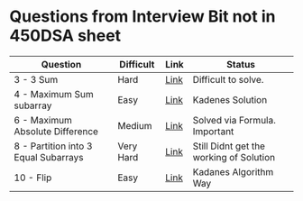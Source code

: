 # Questions from Interview Bit not in 450DSA sheet

| Question   | Difficult      | Link     | Status |
|--------|------|-----------|------------|
| 3 - 3 Sum | Hard | [Link](https://www.interviewbit.com/problems/maximum-sum-triplet/ )     | Difficult to solve.  |
| 4 - Maximum Sum subarray| Easy | [Link](https://www.interviewbit.com/problems/max-sum-contiguous-subarray/ )     | Kadenes Solution |
| 6 - Maximum Absolute Difference| Medium | [Link](https://www.interviewbit.com/problems/maximum-absolute-difference/)     | Solved via Formula. Important |
| 8 - Partition into 3 Equal Subarrays | Very Hard | [Link](https://www.interviewbit.com/problems/partitions/)     | Still Didnt get the working of Solution |
| 10 - Flip| Easy | [Link](https://www.interviewbit.com/problems/flip/)     | Kadanes Algorithm Way |